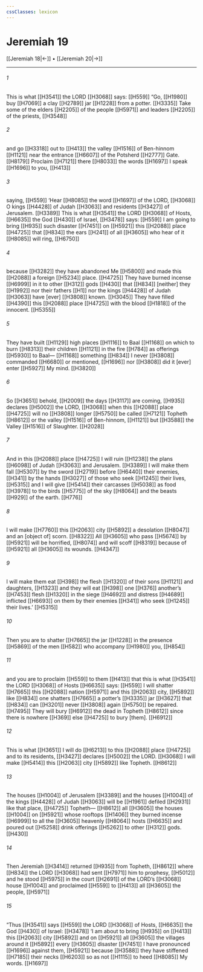 ```yaml
---
cssClasses: lexicon
---
```


# Jeremiah 19

[[Jeremiah 18|←]] • [[Jeremiah 20|→]]

---

###### 1
This is what [[H3541]] the LORD [[H3068]] says: [[H559]] “Go, [[H1980]] buy [[H7069]] a clay [[H2789]] jar [[H1228]] from a potter. [[H3335]] Take some of the elders [[H2205]] of the people [[H5971]] and leaders [[H2205]] of the priests, [[H3548]]

###### 2
and go [[H3318]] out to [[H413]] the valley [[H1516]] of Ben-hinnom [[H1121]] near the entrance [[H6607]] of the Potsherd [[H2777]] Gate. [[H8179]] Proclaim [[H7121]] there [[H8033]] the words [[H1697]] I speak [[H1696]] to you, [[H413]]

###### 3
saying, [[H559]] ‘Hear [[H8085]] the word [[H1697]] of the LORD, [[H3068]] O kings [[H4428]] of Judah [[H3063]] and residents [[H3427]] of Jerusalem. [[H3389]] This is what [[H3541]] the LORD [[H3068]] of Hosts, [[H6635]] the God [[H430]] of Israel, [[H3478]] says: [[H559]] I am going to bring [[H935]] such disaster [[H7451]] on [[H5921]] this [[H2088]] place [[H4725]] that [[H834]] the ears [[H241]] of all [[H3605]] who hear of it [[H8085]] will ring, [[H6750]]

###### 4
because [[H3282]] they have abandoned Me [[H5800]] and made this [[H2088]] a foreign [[H5234]] place. [[H4725]] They have burned incense [[H6999]] in it  to other [[H312]] gods [[H430]] that [[H834]] [neither] they [[H1992]] nor their fathers [[H1]] nor the kings [[H4428]] of Judah [[H3063]] have [ever] [[H3808]] known. [[H3045]] They have filled [[H4390]] this [[H2088]] place [[H4725]] with the blood [[H1818]] of the innocent. [[H5355]]

###### 5
They have built [[H1129]] high places [[H1116]] to Baal [[H1168]] on which to burn [[H8313]] their children [[H1121]] in the fire [[H784]] as offerings [[H5930]] to Baal— [[H1168]] something [[H834]] I never [[H3808]] commanded [[H6680]] or mentioned, [[H1696]] nor [[H3808]] did it [ever] enter [[H5927]] My mind. [[H3820]]

###### 6
So [[H3651]] behold, [[H2009]] the days [[H3117]] are coming, [[H935]] declares [[H5002]] the LORD, [[H3068]] when this [[H2088]] place [[H4725]] will no [[H3808]] longer [[H5750]] be called [[H7121]] Topheth [[H8612]] or the valley [[H1516]] of Ben-hinnom, [[H1121]] but [[H3588]] the Valley [[H1516]] of Slaughter. [[H2028]]

###### 7
And in this [[H2088]] place [[H4725]] I will ruin [[H1238]] the plans [[H6098]] of Judah [[H3063]] and Jerusalem. [[H3389]] I will make them fall [[H5307]] by the sword [[H2719]] before [[H6440]] their enemies, [[H341]] by the hands [[H3027]] of those who seek [[H1245]] their lives, [[H5315]] and I will give [[H5414]] their carcasses [[H5038]] as food [[H3978]] to the birds [[H5775]] of the sky [[H8064]] and the beasts [[H929]] of the earth. [[H776]]

###### 8
I will make [[H7760]] this [[H2063]] city [[H5892]] a desolation [[H8047]] and an [object of] scorn. [[H8322]] All [[H3605]] who pass [[H5674]] by [[H5921]] will be horrified, [[H8074]] and will scoff [[H8319]] because of [[H5921]] all [[H3605]] its wounds. [[H4347]]

###### 9
I will make them eat [[H398]] the flesh [[H1320]] of their sons [[H1121]] and daughters, [[H1323]] and they will eat [[H398]] one [[H376]] another’s [[H7453]] flesh [[H1320]] in the siege [[H4692]] and distress [[H4689]] inflicted [[H6693]] on them  by their enemies [[H341]] who seek [[H1245]] their lives.’ [[H5315]]

###### 10
Then you are to shatter [[H7665]] the jar [[H1228]] in the presence [[H5869]] of the men [[H582]] who accompany [[H1980]] you, [[H854]]

###### 11
and you are to proclaim [[H559]] to them [[H413]] that this is what [[H3541]] the LORD [[H3068]] of Hosts [[H6635]] says: [[H559]] I will shatter [[H7665]] this [[H2088]] nation [[H5971]] and this [[H2063]] city, [[H5892]] like [[H834]] one shatters [[H7665]] a potter’s [[H3335]] jar [[H3627]] that [[H834]] can [[H3201]] never [[H3808]] again [[H5750]] be repaired. [[H7495]] They will bury [[H6912]] the dead in Topheth [[H8612]] since there is nowhere [[H369]] else [[H4725]] to bury [them]. [[H6912]]

###### 12
This is what [[H3651]] I will do [[H6213]] to this [[H2088]] place [[H4725]] and to its residents, [[H3427]] declares [[H5002]] the LORD. [[H3068]] I will make [[H5414]] this [[H2063]] city [[H5892]] like Topheth. [[H8612]]

###### 13
The houses [[H1004]] of Jerusalem [[H3389]] and the houses [[H1004]] of the kings [[H4428]] of Judah [[H3063]] will be [[H1961]] defiled [[H2931]] like that place, [[H4725]] Topheth— [[H8612]] all [[H3605]] the houses [[H1004]] on [[H5921]] whose rooftops [[H1406]] they burned incense [[H6999]] to all the [[H3605]] heavenly [[H8064]] hosts [[H6635]] and poured out [[H5258]] drink offerings [[H5262]] to other [[H312]] gods. [[H430]]

###### 14
Then Jeremiah [[H3414]] returned [[H935]] from Topheth, [[H8612]] where [[H834]] the LORD [[H3068]] had sent [[H7971]] him to prophesy, [[H5012]] and he stood [[H5975]] in the court [[H2691]] of the LORD’s [[H3068]] house [[H1004]] and proclaimed [[H559]] to [[H413]] all [[H3605]] the people, [[H5971]]

###### 15
“Thus [[H3541]] says [[H559]] the LORD [[H3068]] of Hosts, [[H6635]] the God [[H430]] of Israel: [[H3478]] ‘I am about to bring [[H935]] on [[H413]] this [[H2063]] city [[H5892]] and on [[H5921]] all [[H3605]] the villages around it [[H5892]] every [[H3605]] disaster [[H7451]] I have pronounced [[H1696]] against them, [[H5921]] because [[H3588]] they have stiffened [[H7185]] their necks [[H6203]] so as not [[H1115]] to heed [[H8085]] My words. [[H1697]]

